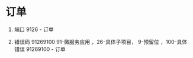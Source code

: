 # 订单
1. 端口
    9126 - 订单
    
2. 错误码 91269100 91-微服务应用 ，26-具体子项目， 9-预留位 ，100-具体错误
    91269100 - 订单
